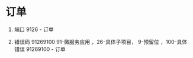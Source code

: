 # 订单
1. 端口
    9126 - 订单
    
2. 错误码 91269100 91-微服务应用 ，26-具体子项目， 9-预留位 ，100-具体错误
    91269100 - 订单
